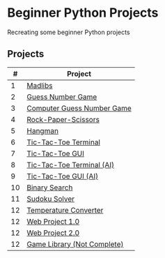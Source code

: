 # Beginner Python Projects
Recreating some beginner Python projects
## Projects

|#|Project|
|-|-------|
|1|[Madlibs](https://github.com/Momen-17/Random-Projects/blob/master/Projects/Madlibs/madlibs.py)|
|2|[Guess Number Game](https://github.com/Momen-17/Random-Projects/blob/master/Projects/Guess%20the%20Number%20(Computer)/computer_guess.py)|
|3|[Computer Guess Number Game](https://github.com/Momen-17/Random-Projects/blob/master/Projects/Guess%20the%20Number%20(User)/user_guess.py)|
|4|[Rock-Paper-Scissors](https://github.com/Momen-17/Random-Projects/blob/master/Projects/Rock%20Paper%20Scissors/rock_paper_scissors.py)|
|5|[Hangman](https://github.com/Momen-17/Random-Projects/blob/master/Projects/Hangman/hangman.py)|
|6|[Tic-Tac-Toe Terminal](https://github.com/Momen-17/Random-Projects/blob/master/Projects/Tic-Tac-Toe/tictactoe.py)|
|7|[Tic-Tac-Toe GUI](https://github.com/Momen-17/Random-Projects/blob/master/Projects/Tic-Tac-Toe%20(pygame)/tictactoe.py)|
|8|[Tic-Tac-Toe Terminal (AI)](https://github.com/Momen-17/Random-Projects/blob/master/Projects/TIC-TAC-TOE-AI/tictactoe.py)|
|9|[Tic-Tac-Toe GUI (AI)](https://github.com/Momen-17/Random-Projects/blob/master/Projects/TIC-TAC-TOE-AI%20(pygame)/tictactoe.py)|
|10|[Binary Search](https://github.com/Momen-17/Random-Projects/blob/master/Projects/Search%20Algorithm/search.py)|
|11|[Sudoku Solver](https://github.com/Momen-17/Random-Projects/tree/master/Projects/Sudoku%20Solver)|
|12|[Temperature Converter](https://github.com/Momen-17/Random-Projects/blob/master/Projects/Temperature%20Converter/converter.py)|
|12|[Web Project 1.0](https://github.com/Momen-17/Random-Projects/blob/master/Projects/1.%20Web%20Project/index.html)|
|12|[Web Project 2.0](https://github.com/Momen-17/Random-Projects/blob/master/Projects/Web%20Project%202.0/index.html)|
|12|[Game Library (Not Complete)](https://github.com/Momen-17/Random-Projects/blob/master/Projects/Web%20Project%202.0/index.html)|
